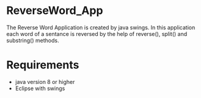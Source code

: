 # ReverseWord_App
The Reverse Word Application is created by java swings.
In this application each word of a sentance is reversed by the help of reverse(), split() and substring() methods.


# Requirements
* java version 8 or higher
* Eclipse with swings
